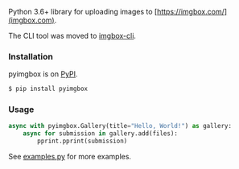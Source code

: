 Python 3.6+ library for uploading images to [https://imgbox.com/](imgbox.com).

The CLI tool was moved to [imgbox-cli](https://github.com/plotski/imgbox-cli).

### Installation

pyimgbox is on [PyPI](https://pypi.org/project/pyimgbox/).

```sh
$ pip install pyimgbox
```

### Usage

```python
async with pyimgbox.Gallery(title="Hello, World!") as gallery:
    async for submission in gallery.add(files):
        pprint.pprint(submission)
```

See [examples.py](examples.py) for more examples.
